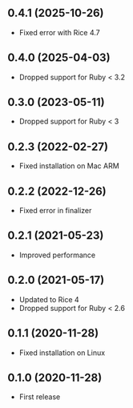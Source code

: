 ## 0.4.1 (2025-10-26)

- Fixed error with Rice 4.7

## 0.4.0 (2025-04-03)

- Dropped support for Ruby < 3.2

## 0.3.0 (2023-05-11)

- Dropped support for Ruby < 3

## 0.2.3 (2022-02-27)

- Fixed installation on Mac ARM

## 0.2.2 (2022-12-26)

- Fixed error in finalizer

## 0.2.1 (2021-05-23)

- Improved performance

## 0.2.0 (2021-05-17)

- Updated to Rice 4
- Dropped support for Ruby < 2.6

## 0.1.1 (2020-11-28)

- Fixed installation on Linux

## 0.1.0 (2020-11-28)

- First release
